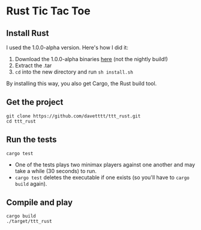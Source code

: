 # Rust Tic Tac Toe

## Install Rust
I used the 1.0.0-alpha version. Here's how I did it:
  1. Download the 1.0.0-alpha binaries [here][rust] (not the nightly build!)
  2. Extract the .tar
  3. `cd` into the new directory and run `sh install.sh`

By installing this way, you also get Cargo, the Rust build tool.

## Get the project
	git clone https://github.com/davetttt/ttt_rust.git
	cd ttt_rust

## Run the tests
	cargo test
* One of the tests plays two minimax players against one another and may take a while (30 seconds) to run.
* `cargo test` deletes the executable if one exists (so you'll have to `cargo build` again).

## Compile and play
	cargo build
	./target/ttt_rust

[rust]: http://www.rust-lang.org/install.html
